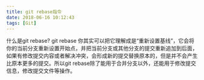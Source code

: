 ```yaml
---
title: git rebase指令
date: 2018-06-16 10:12:43
tags: [Git]
---
```

什么是git rebase? git rebase 你其实可以把它理解成是“重新设置基线”，它会将你的当前分支重新设置开始点，并把当前分支或其他分支的提交重新追加到后面，如果有修改提交内容或者解决冲突，会形成新的提交替换原本的，但是并不会产生比原本更多的提交。所以git rebase除了能用于合并分支以外，还能用于修改提交信息，修改提交文件等操作。
<!--more-->              
              
